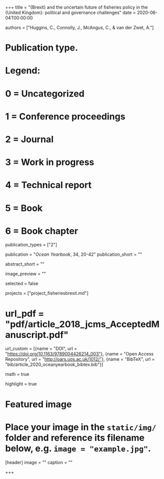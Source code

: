 +++
title = "{Brexit} and the uncertain future of fisheries policy in the {United Kingdom}: political and governance challenges"
date = 2020-06-04T00:00:00

authors = ["Huggins, C., Connolly, J., McAngus, C., & van der Zwet, A."]

# Publication type.
# Legend:
# 0 = Uncategorized
# 1 = Conference proceedings
# 2 = Journal
# 3 = Work in progress
# 4 = Technical report
# 5 = Book
# 6 = Book chapter
publication_types = ["2"]

publication = "*Ocean Yearbook*, 34, 20-42"
publication_short = ""

abstract_short = ""

image_preview = ""

selected = false

projects = ["project_fisheriesbrexit.md"]

# url_pdf = "pdf/article_2018_jcms_AcceptedManuscript.pdf"

url_custom = [{name = "DOI", url = "https://doi.org/10.1163/9789004426214_003"}, {name = "Open Access Repository", url = "http://oars.uos.ac.uk/1012/"}, {name = "BibTeX", url = "bib/article_2020_oceanyearbook_bibtex.bib"}]

math = true

highlight = true

# Featured image
# Place your image in the `static/img/` folder and reference its filename below, e.g. `image = "example.jpg"`.
[header]
image = ""
caption = ""

+++
